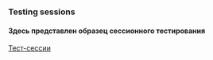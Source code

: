 ### Testing sessions  
#### Здесь представлен образец сессионного тестирования
[Тест-сессии](https://docs.google.com/spreadsheets/d/1m3nYj-2yKdcsnthXLAsMa44f6eTKNDrG3TLak5ShngQ/edit?usp=sharing)